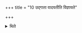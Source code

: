 +++
title = "10 उद्गाता वादयतीति विज्ञायते"

+++

<details><summary>थिते</summary>

उद्गाता वादयतीति विज्ञायते १०
</details>
